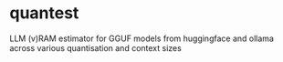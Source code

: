 # quantest
LLM (v)RAM estimator for GGUF models from huggingface and ollama across various quantisation and context sizes
